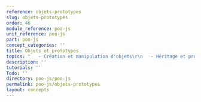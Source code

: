 ```yaml
---
reference: objets-prototypes
slug: objets-prototypes
order: 46
module_reference: poo-js
unit_reference: poo-js
part: poo-js
concept_categories: ''
title: Objets et prototypes
topics: "   - Création et manipulation d'objets\r\n   - Héritage et prototypes"
description: ''
tutorials: ''
Todo: ''
directory: poo-js/poo-js
permalink: poo-js/objets-prototypes
layout: concepts
---
```

